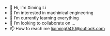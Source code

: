 - 👋 Hi, I’m Ximing Li
- 👀 I’m interested in machinical engineering
- 🌱 I’m currently learning everything
- 💞️ I’m looking to collaborate on ...
- 📫 How to reach me liximing0410@outlook.com

<!---
XMHM0410/XMHM0410 is a ✨ special ✨ repository because its `README.md` (this file) appears on your GitHub profile.
You can click the Preview link to take a look at your changes.
--->
